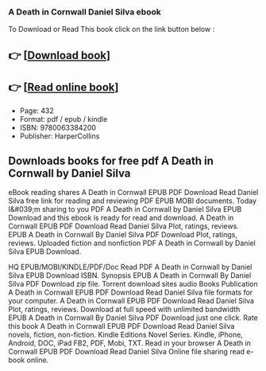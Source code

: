 ### A Death in Cornwall Daniel Silva ebook

To Download or Read This book click on the link button below :

## 👉  [**[Download book](http://filesbooks.info/download.php?group=book&from=github.com&id=713909&lnk=1066 "Download book")**]

## 👉  [**[Read online book](http://filesbooks.info/download.php?group=book&from=github.com&id=713909&lnk=1066 "Read online book")**]


* Page: 432
* Format: pdf / epub / kindle
* ISBN: 9780063384200
* Publisher: HarperCollins



## Downloads books for free pdf A Death in Cornwall  by Daniel Silva


eBook reading shares A Death in Cornwall EPUB PDF Download Read Daniel Silva free link for reading and reviewing PDF EPUB MOBI documents. Today I&amp;#039;m sharing to you PDF A Death in Cornwall by Daniel Silva EPUB Download and this ebook is ready for read and download. A Death in Cornwall EPUB PDF Download Read Daniel Silva Plot, ratings, reviews. EPUB A Death in Cornwall By Daniel Silva PDF Download Plot, ratings, reviews. Uploaded fiction and nonfiction PDF A Death in Cornwall by Daniel Silva EPUB Download.

HQ EPUB/MOBI/KINDLE/PDF/Doc Read PDF A Death in Cornwall by Daniel Silva EPUB Download ISBN. Synopsis EPUB A Death in Cornwall By Daniel Silva PDF Download zip file. Torrent download sites audio Books Publication A Death in Cornwall EPUB PDF Download Read Daniel Silva file formats for your computer. A Death in Cornwall EPUB PDF Download Read Daniel Silva Plot, ratings, reviews. Download at full speed with unlimited bandwidth EPUB A Death in Cornwall By Daniel Silva PDF Download just one click. Rate this book A Death in Cornwall EPUB PDF Download Read Daniel Silva novels, fiction, non-fiction. Kindle Editions Novel Series. Kindle, iPhone, Android, DOC, iPad FB2, PDF, Mobi, TXT. Read in your browser A Death in Cornwall EPUB PDF Download Read Daniel Silva Online file sharing read e-book online.





